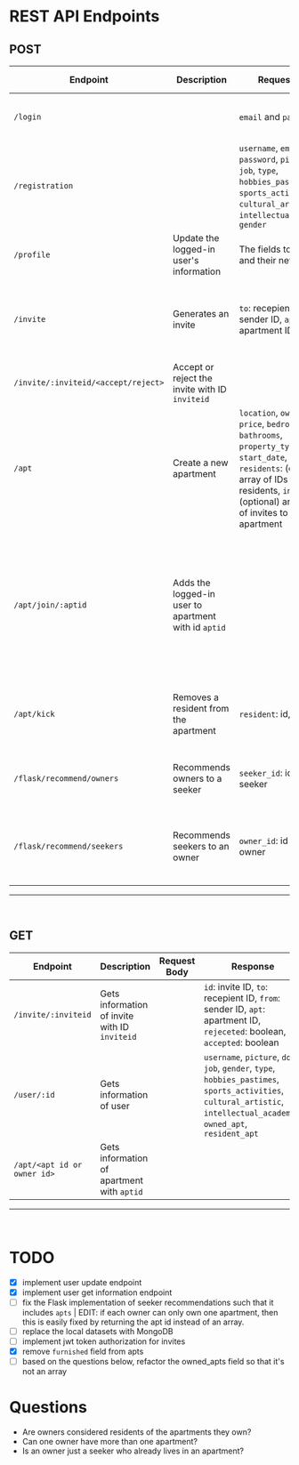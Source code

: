 # REST API Endpoints
## POST
| **Endpoint**                        | **Description**                                      | **Request Body**                                                                                                                                                                                                                    | **Response**                                                                                                             | **Authorization required** | **Notes**                                                                                                                        |
| ----------------------------------- | ---------------------------------------------------- | ----------------------------------------------------------------------------------------------------------------------------------------------------------------------------------------------------------------------------------- | ------------------------------------------------------------------------------------------------------------------------ | :------------------------: | -------------------------------------------------------------------------------------------------------------------------------- |
| `/login`                            |                                                      | `email` and `password`                                                                                                                                                                                                              | `{ status: true/false, success: success/failure message }`                                                               |                            |                                                                                                                                  |
| `/registration`                     |                                                      | `username`, `email`, `password`, `picture`, `dob`, `job`, `type`, `hobbies_pastimes`, `sports_activities`, `cultural_artistic`, `intellectual_academic`, `gender`                                                                   | `{ success: boolean, message: success/error message string }`                                                            |                            |                                                                                                                                  |
| `/profile`                          | Update the logged-in user's information              | The fields to update and their new values                                                                                                                                                                                           |                                                                                                                          |             ✔              |                                                                                                                                  |
| `/invite`                           | Generates an invite                                  | `to`: recepient ID, `from`: sender ID, `apt`: apartment ID                                                                                                                                                                          | Same as in request body, but also includes `id`: the newly created invite's ID, `rejected`: boolean, `accepted`: boolean |                            |                                                                                                                                  |
| `/invite/:inviteid/<accept/reject>` | Accept or reject the invite with ID `inviteid`       |                                                                                                                                                                                                                                     | `success`: boolean, `message`                                                                                            |             ✔              |                                                                                                                                  |
| `/apt`                              | Create a new apartment                               | `location`, `owner`, `max`, `price`, `bedrooms`, `bathrooms`, `property_type`, `start_date`, `end_date`, `residents`: (optional) array of IDs of current residents, `invites`: (optional) array of IDs of invites to this apartment | Same as request body but includes `id`: newly created apt's ID,                                                          |                            |                                                                                                                                  |
| `/apt/join/:aptid`                  | Adds the logged-in user to apartment with id `aptid` |                                                                                                                                                                                                                                     |                                                                                                                          |             ✔              | If the number of residents in the apartment is not less than the apartment's `max` the user won't be able to join the aparmtent. |
| `/apt/kick`                         | Removes a resident from the apartment                | `resident`: id, `apt`: id                                                                                                                                                                                                           | `{ success: boolean, message: string }`                                                                                  |             ✔              | The token of the owner of th apartment must be included                                                                          |
| `/flask/recommend/owners`           | Recommends owners to a seeker                        | `seeker_id`: id of the seeker                                                                                                                                                                                                       | JSON array of `{ "apt": id, "common_interests": number of common interests, "owner_id": id}`                             |                            |                                                                                                                                  |
| `/flask/recommend/seekers`          | Recommends seekers to an owner                       | `owner_id`: id of the owner                                                                                                                                                                                                         | JSON array of `{ "similarity": percentage (decimal), "common_interests": number of common interests, "seeker_id": id}}`  |                            |                                                                                                                                  |
---
<br>

## GET
| **Endpoint**                | **Description**                               | **Request Body** | **Response**                                                                                                                                                              | **Authorization required** | **Notes** |
| --------------------------- | --------------------------------------------- | ---------------- | ------------------------------------------------------------------------------------------------------------------------------------------------------------------------- | :------------------------: | --------- |
| `/invite/:inviteid`         | Gets information of invite with ID `inviteid` |                  | `id`: invite ID, `to`: recepient ID, `from`: sender ID, `apt`: apartment ID, `rejeceted`: boolean, `accepted`: boolean                                                    |             ✔              |           |
| `/user/:id`                 | Gets information of user                      |                  | `username`, `picture`, `dob`, `job`, `gender`, `type`, `hobbies_pastimes`, `sports_activities`, `cultural_artistic`, `intellectual_academic`, `owned_apt`, `resident_apt` |                            |           |
| `/apt/<apt id or owner id>` | Gets information of apartment with `aptid`    |                  |                                                                                                                                                                           |                            |           |

---
<br>

# TODO
- [x] implement user update endpoint
- [x] implement user get information endpoint
- [ ] fix the Flask implementation of seeker recommendations such that it includes `apts` | EDIT: if each owner can only own one apartment, then this is easily fixed by returning the apt id instead of an array.
- [ ] replace the local datasets with MongoDB 
- [ ] implement jwt token authorization for invites
- [x] remove `furnished` field from apts
- [ ] based on the questions below, refactor the owned_apts field so that it's not an array

# Questions
- Are owners considered residents of the apartments they own?
- Can one owner have more than one apartment?
- Is an owner just a seeker who already lives in an apartment?